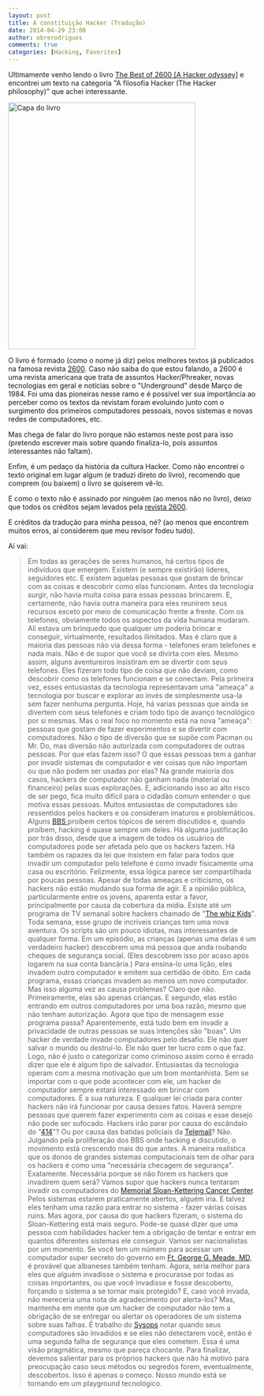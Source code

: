 ```yaml
---
layout: post
title: A constituição Hacker (Tradução)
date: 2014-04-29 23:00
author: obrerodrigues
comments: true
categories: [Hacking, Favorites]
---
```


Ultimamente venho lendo o livro <a href="http://www.amazon.com/The-Best-2600-Hacker-Odyssey/dp/0470294191" target="_blank">The Best of 2600 [A Hacker odyssey]</a> e encontrei um texto na categoria "A filosofia Hacker (The Hacker philosophy)" que achei interessante.

<a href="http://brenn0.files.wordpress.com/2014/04/6a0120a85dcdae970b012877707f0d970c-pi.jpg"><img class="size-full wp-image-890" src="https://image.ibb.co/gHZGGo/6a0120a85dcdae970b012877707f0d970c_pi.jpg" alt="Capa do livro" width="380" height="500" /></a>

O livro é formado (como o nome já diz) pelos melhores textos já publicados na famosa revista <a href="http://pt.wikipedia.org/wiki/2600:_The_Hacker_Quarterly" target="_blank">2600</a>. Caso não saiba do que estou falando, a 2600 é uma revista americana que trata de assuntos Hacker/Phreaker, novas tecnologias em geral e notícias sobre o "Underground" desde Março de 1984. Foi uma das pioneiras nesse ramo e é possível ver sua importância ao perceber como os textos da revistam foram evoluindo junto com o surgimento dos primeiros computadores pessoais, novos sistemas e novas redes de computadores, etc.

Mas chega de falar do livro porque não estamos neste post para isso (pretendo escrever mais sobre quando finaliza-lo, pois assuntos interessantes não faltam).

<!--more-->

Enfim, é um pedaço da história da cultura Hacker. Como não encontrei o texto original em lugar algum (e traduzi direto do livro), recomendo que comprem (ou baixem) o livro se quiserem vê-lo.

E como o texto não é assinado por ninguém (ao menos não no livro), deixo que todos os créditos sejam levados pela <a href="http://www.2600.com/" target="_blank">revista 2600</a>.

E créditos da tradução para minha pessoa, né? (ao menos que encontrem muitos erros, aí considerem que meu revisor fodeu tudo).

Aí vai:

<blockquote>
Em todas as gerações de seres humanos, há certos tipos de indivíduos que emergem. Existem (e sempre existirão) líderes, seguidores etc. E existem aquelas pessoas que gostam de brincar com as coisas e descobrir como elas funcionam.
Antes da tecnologia surgir, não havia muita coisa para essas pessoas brincarem. E, certamente, não havia outra maneira para eles reunirem seus recursos exceto por meio de comunicação frente a frente.
Com os telefones, obviamente todos os aspectos da vida humana mudaram. Ali estava um brinquedo que qualquer um poderia brincar e conseguir, virtualmente, resultados ilimitados. Mas é claro que a maioria das pessoas não via dessa forma - telefones eram telefones e nada mais. Não é de supor que você se divirta com eles. Mesmo assim, alguns aventureiros insistiram em se divertir com seus telefones. Eles fizeram todo tipo de coisa que não deviam, como descobrir como os telefones funcionam e se conectam. Pela primeira vez, esses entusiastas da tecnologia representavam uma "ameaça" a tecnologia por buscar e explorar ao invés de simplesmente usa-la sem fazer nenhuma pergunta.
Hoje, há varias pessoas que ainda se divertem com seus telefones e criam todo tipo de avanço tecnológico por si mesmas. Mas o real foco no momento está na nova "ameaça": pessoas que gostam de fazer experimentos e se divertir com computadores. Não o tipo de diversão que se supõe com Pacman ou Mr. Do, mas diversão não autorizada com computadores de outras pessoas.
Por que elas fazem isso? O que essas pessoas tem a ganhar por invadir sistemas de computador e ver coisas que não importam ou que não podem ser usadas por elas?
Na grande maioria dos casos, hackers de computador não ganham nada (material ou financeiro) pelas suas explorações. E, adicionando isso ao alto risco de ser pego, fica muito difícil para o cidadão comum entender o que motiva essas pessoas.
Muitos entusiastas de computadores são ressentidos pelos hackers e os consideram imaturos e problemáticos. Alguns <a href="http://pt.wikipedia.org/wiki/Bulletin_board_system" target="_blank">BBS </a>proíbem certos tópicos de serem discutidos e, quando proíbem, hacking é quase sempre um deles. Há alguma justificação por trás disso, desde que a imagem de todos os usuários de computadores pode ser afetada pelo que os hackers fazem.
Há também os rapazes da lei que insistem em falar para todos que invadir um computador pelo telefone é como invadir fisicamente uma casa ou escritório. Felizmente, essa lógica parece ser compartilhada por poucas pessoas.
Apesar de todas ameaças e criticismo, os hackers não estão mudando sua forma de agir. E a opinião pública, particularmente entre os jovens, aparenta estar a favor, principalmente por causa da cobertura da mídia.
Existe até um programa de TV semanal sobre hackers chamado de "<a href="http://en.wikipedia.org/wiki/Whiz_Kids_%28TV_series%29" target="_blank">The whiz Kids</a>". Toda semana, esse grupo de incríveis crianças tem uma nova aventura. Os scripts são um pouco idiotas, mas interessantes de qualquer forma. Em um episódio, as crianças (apenas uma delas é um verdadeiro hacker) descobrem uma má pessoa que anda roubando cheques de segurança social. (Eles descobrem isso por acaso após logarem na sua conta bancária.) Para ensina-lo uma lição, eles invadem outro computador e emitem sua certidão de óbito. Em cada programa, essas crianças invadem ao menos um novo computador. Mas isso alguma vez as causa problemas? Claro que não. Primeiramente, elas são apenas crianças. E segundo, elas estão entrando em outros computadores por uma boa razão, mesmo que não tenham autorização.
Agora que tipo de mensagem esse programa passa? Aparentemente, está tudo bem em invadir a privacidade de outras pessoas se suas intenções são "boas".
Um hacker de verdade invade computadores pelo desafio. Ele não quer salvar o mundo ou destrui-lo. Ele não quer ter lucro com o que faz. Logo, não é justo o categorizar como criminoso assim como é errado dizer que ele é algum tipo de salvador.
Entusiastas da tecnologia operam com a mesma motivação que um bom montanhista. Sem se importar com o que pode acontecer com ele, um hacker de computador sempre estará interessado em brincar com computadores. É a sua natureza. E qualquer lei criada para conter hackers não irá funcionar por causa desses fatos. Haverá sempre pessoas que querem fazer experimento com as coisas e esse desejo não pode ser sufocado. Hackers irão parar por causa do escândalo do "<a href="http://en.wikipedia.org/wiki/The_414s" target="_blank">414</a>"? Ou por causa das batidas policiais da <a href="http://www.telecom.na/index.php/products/faq/51-telemail/259-what-is-telemail" target="_blank">Telemail</a>? Não. Julgando pela proliferação dos BBS onde hacking é discutido, o movimento está crescendo mais do que antes.
A maneira realística que os donos de grandes sistemas computacionais tem de olhar para os hackers é como uma "necessária checagem de segurança". Exatamente. Necessária porque se não forem os hackers que invadirem quem será? Vamos supor que hackers nunca tentaram invadir os computadores do <a href="http://en.wikipedia.org/wiki/Memorial_Sloan_Kettering_Cancer_Center" target="_blank">Memorial Sloan-Kettering Cancer Center</a>. Pelos sistemas estarem praticamente abertos, alguém iria. E talvez eles tenham uma razão para entrar no sistema - fazer várias coisas ruins. Mas agora, por causa do que hackers fizeram, o sistema do Sloan-Kettering está mais seguro.
Pode-se quase dizer que uma pessoa com habilidades hacker tem a obrigação de tentar e entrar em quantos diferentes sistemas ele conseguir. Vamos ser nacionalistas por um momento. Se você tem um número para acessar um computador super secreto do governo em <a href="http://pt.wikipedia.org/wiki/Fort_George_G._Meade" target="_blank">Ft. George G. Meade, MD</a>, é provável que albaneses também tenham. Agora, seria melhor para eles que alguém invadisse o sistema e procurasse por todas as coisas importantes, ou que você invadisse e fosse descoberto, forçando o sistema a se tornar mais protegido? E, caso você invada, não mereceria uma nota de agradecimento por alerta-los?
Mas, mantenha em mente que um hacker de computador não tem a obrigação de se entregar ou alertar os operadores de um sistema sobre suas falhas. É trabalho do <a href="http://pt.wikipedia.org/wiki/Sysop" target="_blank">Sysops</a> notar quando seus computadores são invadidos e se eles não detectarem você, então é uma segunda falha de segurança que eles cometem.
Essa é uma visão pragmática, mesmo que pareça chocante. Para finalizar, devemos salientar para os próprios hackers que não há motivo para preocupação caso seus métodos ou segredos forem, eventualmente, descobertos. Isso é apenas o começo. Nosso mundo está se tornando em um playground tecnológico.
</blockquote>
